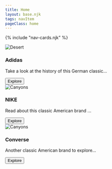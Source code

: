 ```yaml
---
title: Home
layout: base.njk
tags: navItem
pageClass: home
---
```

{% include "nav-cards.njk" %}
</section>
<section class="grid">
  <article class="card">
      <div class="card__img"><img src="https://images.unsplash.com/photo-1558191053-c03db2757e3d?crop=entropy&cs=tinysrgb&fm=jpg&ixlib=rb-1.2.1&q=80&raw_url=true&ixid=MnwxMjA3fDB8MHxwaG90by1wYWdlfHx8fGVufDB8fHx8&auto=format&fit=crop&w=1740" alt="Desert"></div>
      <div class="card__content">
        <h1 class="card__header">Adidas</h1>
        <p class="card__text">Take a look at the history of this German classic...</p>
        <button class="card__btn">Explore <span></span></button>
      </div>
    </article>
  <article class="card">
      <div class="card__img"><img src="https://images.unsplash.com/photo-1552346154-21d32810aba3?crop=entropy&cs=tinysrgb&fm=jpg&ixlib=rb-1.2.1&q=80&raw_url=true&ixid=MnwxMjA3fDB8MHxwaG90by1wYWdlfHx8fGVufDB8fHx8&auto=format&fit=crop&w=1740" alt="Canyons"></div>
      <div class="card__content">
        <h1 class="card__header">NIKE</h1>
        <p class="card__text"> Read about this classic American brand ... </p>
        <button class="card__btn">Explore <span></span></button>
      </div>
    </article>
  <article class="card">
    <div class="card__img"><img src="https://images.unsplash.com/photo-1527128296579-fce16948f060?crop=entropy&cs=tinysrgb&fm=jpg&ixlib=rb-1.2.1&q=80&raw_url=true&ixid=MnwxMjA3fDB8MHxwaG90by1wYWdlfHx8fGVufDB8fHx8&auto=format&fit=crop&w=1740" alt="Canyons"></div>
      <div class="card__content">
        <h1 class="card__header">Converse</h1>
        <p class="card__text">Another classic American brand to explore... </p>
        <button class="card__btn">Explore <span></span></button>
      </div>
    </article>
 </section>
